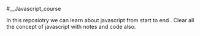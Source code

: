 #__Javascript_course

In this reposiotry we can learn about javascript from start to end .
Clear all the concept of javascript 
with notes and code also.
